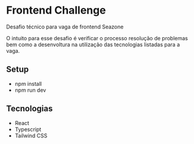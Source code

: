 # Frontend Challenge

Desafio técnico para vaga de frontend Seazone

O intuito para esse desafio é verificar o processo resolução de problemas bem como a desenvoltura na utilização das tecnologias listadas para a vaga.

## Setup

- npm install
- npm run dev

## Tecnologias

- React
- Typescript
- Tailwind CSS

